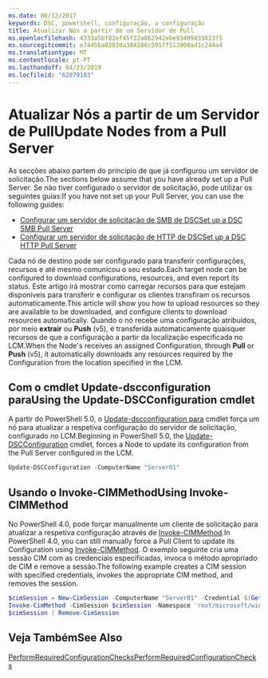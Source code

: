```yaml
---
ms.date: 06/12/2017
keywords: DSC, powershell, configuração, a configuração
title: Atualizar Nós a partir de um Servidor de Pull
ms.openlocfilehash: 4333a5bf82ef45f22a062942ebe93409433623f5
ms.sourcegitcommit: e7445ba8203da304286c591ff513900ad1c244a4
ms.translationtype: MT
ms.contentlocale: pt-PT
ms.lasthandoff: 04/23/2019
ms.locfileid: "62079103"
---
```

# <a name="update-nodes-from-a-pull-server"></a><span data-ttu-id="8bcee-103">Atualizar Nós a partir de um Servidor de Pull</span><span class="sxs-lookup"><span data-stu-id="8bcee-103">Update Nodes from a Pull Server</span></span>

<span data-ttu-id="8bcee-104">As secções abaixo partem do princípio de que já configurou um servidor de solicitação.</span><span class="sxs-lookup"><span data-stu-id="8bcee-104">The sections below assume that you have already set up a Pull Server.</span></span> <span data-ttu-id="8bcee-105">Se não tiver configurado o servidor de solicitação, pode utilizar os seguintes guias:</span><span class="sxs-lookup"><span data-stu-id="8bcee-105">If you have not set up your Pull Server, you can use the following guides:</span></span>

- [<span data-ttu-id="8bcee-106">Configurar um servidor de solicitação de SMB de DSC</span><span class="sxs-lookup"><span data-stu-id="8bcee-106">Set up a DSC SMB Pull Server</span></span>](pullServerSmb.md)
- [<span data-ttu-id="8bcee-107">Configurar um servidor de solicitação de HTTP de DSC</span><span class="sxs-lookup"><span data-stu-id="8bcee-107">Set up a DSC HTTP Pull Server</span></span>](pullServer.md)

<span data-ttu-id="8bcee-108">Cada nó de destino pode ser configurado para transferir configurações, recursos e até mesmo comunicou o seu estado.</span><span class="sxs-lookup"><span data-stu-id="8bcee-108">Each target node can be configured to download configurations, resources, and even report its status.</span></span> <span data-ttu-id="8bcee-109">Este artigo irá mostrar como carregar recursos para que estejam disponíveis para transferir e configurar os clientes transfiram os recursos automaticamente.</span><span class="sxs-lookup"><span data-stu-id="8bcee-109">This article will show you how to upload resources so they are available to be downloaded, and configure clients to download resources automatically.</span></span> <span data-ttu-id="8bcee-110">Quando o nó recebe uma configuração atribuídos, por meio **extrair** ou **Push** (v5), é transferida automaticamente quaisquer recursos de que a configuração a partir da localização especificada no LCM.</span><span class="sxs-lookup"><span data-stu-id="8bcee-110">When the Node's receives an assigned Configuration, through **Pull** or **Push** (v5), it automatically downloads any resources required by the Configuration from the location specified in the LCM.</span></span>

## <a name="using-the-update-dscconfiguration-cmdlet"></a><span data-ttu-id="8bcee-111">Com o cmdlet Update-dscconfiguration para</span><span class="sxs-lookup"><span data-stu-id="8bcee-111">Using the Update-DSCConfiguration cmdlet</span></span>

<span data-ttu-id="8bcee-112">A partir do PowerShell 5.0, o [Update-dscconfiguration para](/powershell/module/psdesiredstateconfiguration/update-dscconfiguration) cmdlet força um nó para atualizar a respetiva configuração do servidor de solicitação, configurado no LCM.</span><span class="sxs-lookup"><span data-stu-id="8bcee-112">Beginning in PowerShell 5.0, the [Update-DSCConfiguration](/powershell/module/psdesiredstateconfiguration/update-dscconfiguration) cmdlet, forces a Node to update its configuration from the Pull Server configured in the LCM.</span></span>

```powershell
Update-DSCConfiguration -ComputerName "Server01"
```

## <a name="using-invoke-cimmethod"></a><span data-ttu-id="8bcee-113">Usando o Invoke-CIMMethod</span><span class="sxs-lookup"><span data-stu-id="8bcee-113">Using Invoke-CIMMethod</span></span>

<span data-ttu-id="8bcee-114">No PowerShell 4.0, pode forçar manualmente um cliente de solicitação para atualizar a respetiva configuração através de [Invoke-CIMMethod](/powershell/module/cimcmdlets/invoke-cimmethod).</span><span class="sxs-lookup"><span data-stu-id="8bcee-114">In PowerShell 4.0, you can still manually force a Pull Client to update its Configuration using [Invoke-CIMMethod](/powershell/module/cimcmdlets/invoke-cimmethod).</span></span> <span data-ttu-id="8bcee-115">O exemplo seguinte cria uma sessão CIM com as credenciais especificadas, invoca o método apropriado de CIM e remove a sessão.</span><span class="sxs-lookup"><span data-stu-id="8bcee-115">The following example creates a CIM session with specified credentials, invokes the appropriate CIM method, and removes the session.</span></span>

```powershell
$cimSession = New-CimSession -ComputerName "Server01" -Credential $(Get-Credential)
Invoke-CimMethod -CimSession $cimSession -Namespace 'root/microsoft/windows/desiredstateconfiguration' -Class 'MSFT_DscLocalConfigurationManager' -MethodName 'PerformRequiredConfigurationChecks' -Arguments @{ 'Flags' = [uint32]1 } -Verbose
$cimSession | Remove-CimSession
```

## <a name="see-also"></a><span data-ttu-id="8bcee-116">Veja Também</span><span class="sxs-lookup"><span data-stu-id="8bcee-116">See Also</span></span>

[<span data-ttu-id="8bcee-117">PerformRequiredConfigurationChecks</span><span class="sxs-lookup"><span data-stu-id="8bcee-117">PerformRequiredConfigurationChecks</span></span>](/powershell/dsc/msft-dsclocalconfigurationmanager-performrequiredconfigurationchecks)
